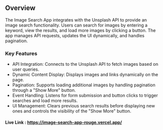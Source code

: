 ## Overview
The Image Search App integrates with the Unsplash API to provide an image search functionality. Users can search for images by entering a keyword, view the results, and load more images by clicking a button. The app manages API requests, updates the UI dynamically, and handles pagination.

### Key Features
- API Integration: Connects to the Unsplash API to fetch images based on user queries.
- Dynamic Content Display: Displays images and links dynamically on the page.
- Pagination: Supports loading additional images by handling pagination through a "Show More" button.
- Event Handling: Listens for form submission and button clicks to trigger searches and load more results.
- UI Management: Clears previous search results before displaying new ones and controls the visibility of the "Show More" button.

#### Live Link : https://image-search-app-rouge.vercel.app/
